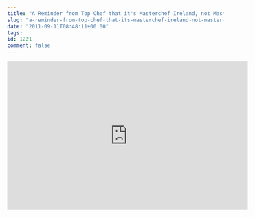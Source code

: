 ```yaml
---
title: "A Reminder from Top Chef that it's Masterchef Ireland, not Master Scallops"
slug: "a-reminder-from-top-chef-that-its-masterchef-ireland-not-master-scallops"
date: "2011-09-11T08:48:11+00:00"
tags:
id: 1221
comment: false
---
```


<iframe width="560" height="345" src="http://www.youtube.com/embed/UNNuWWtqgqs" frameborder="0" allowfullscreen></iframe>
